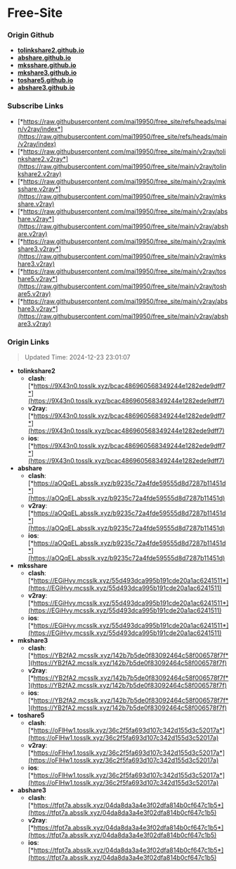 # Free-Site

### Origin Github

- [**tolinkshare2.github.io**](https://github.com/tolinkshare2/tolinkshare2.github.io)
- [**abshare.github.io**](https://github.com/abshare/abshare.github.io)
- [**mksshare.github.io**](https://github.com/mksshare/mksshare.github.io)
- [**mkshare3.github.io**](https://github.com/mkshare3/mkshare3.github.io)
- [**toshare5.github.io**](https://github.com/toshare5/toshare5.github.io)
- [**abshare3.github.io**](https://github.com/abshare3/abshare3.github.io)

### Subscribe Links

- [*https://raw.githubusercontent.com/mai19950/free_site/refs/heads/main/v2ray/index*](https://raw.githubusercontent.com/mai19950/free_site/refs/heads/main/v2ray/index)
- [*https://raw.githubusercontent.com/mai19950/free_site/main/v2ray/tolinkshare2.v2ray*](https://raw.githubusercontent.com/mai19950/free_site/main/v2ray/tolinkshare2.v2ray)
- [*https://raw.githubusercontent.com/mai19950/free_site/main/v2ray/mksshare.v2ray*](https://raw.githubusercontent.com/mai19950/free_site/main/v2ray/mksshare.v2ray)
- [*https://raw.githubusercontent.com/mai19950/free_site/main/v2ray/abshare.v2ray*](https://raw.githubusercontent.com/mai19950/free_site/main/v2ray/abshare.v2ray)
- [*https://raw.githubusercontent.com/mai19950/free_site/main/v2ray/mkshare3.v2ray*](https://raw.githubusercontent.com/mai19950/free_site/main/v2ray/mkshare3.v2ray)
- [*https://raw.githubusercontent.com/mai19950/free_site/main/v2ray/toshare5.v2ray*](https://raw.githubusercontent.com/mai19950/free_site/main/v2ray/toshare5.v2ray)
- [*https://raw.githubusercontent.com/mai19950/free_site/main/v2ray/abshare3.v2ray*](https://raw.githubusercontent.com/mai19950/free_site/main/v2ray/abshare3.v2ray)

### Origin Links

> Updated Time: 2024-12-23 23:01:07

- **tolinkshare2**
  - **clash**: [*https://9X43n0.tosslk.xyz/bcac486960568349244e1282ede9dff7*](https://9X43n0.tosslk.xyz/bcac486960568349244e1282ede9dff7)
  - **v2ray**: [*https://9X43n0.tosslk.xyz/bcac486960568349244e1282ede9dff7*](https://9X43n0.tosslk.xyz/bcac486960568349244e1282ede9dff7)
  - **ios**: [*https://9X43n0.tosslk.xyz/bcac486960568349244e1282ede9dff7*](https://9X43n0.tosslk.xyz/bcac486960568349244e1282ede9dff7)
- **abshare**
  - **clash**: [*https://aOQqEL.absslk.xyz/b9235c72a4fde59555d8d7287b11451d*](https://aOQqEL.absslk.xyz/b9235c72a4fde59555d8d7287b11451d)
  - **v2ray**: [*https://aOQqEL.absslk.xyz/b9235c72a4fde59555d8d7287b11451d*](https://aOQqEL.absslk.xyz/b9235c72a4fde59555d8d7287b11451d)
  - **ios**: [*https://aOQqEL.absslk.xyz/b9235c72a4fde59555d8d7287b11451d*](https://aOQqEL.absslk.xyz/b9235c72a4fde59555d8d7287b11451d)
- **mksshare**
  - **clash**: [*https://EGiHvy.mcsslk.xyz/55d493dca995b191cde20a1ac6241511*](https://EGiHvy.mcsslk.xyz/55d493dca995b191cde20a1ac6241511)
  - **v2ray**: [*https://EGiHvy.mcsslk.xyz/55d493dca995b191cde20a1ac6241511*](https://EGiHvy.mcsslk.xyz/55d493dca995b191cde20a1ac6241511)
  - **ios**: [*https://EGiHvy.mcsslk.xyz/55d493dca995b191cde20a1ac6241511*](https://EGiHvy.mcsslk.xyz/55d493dca995b191cde20a1ac6241511)
- **mkshare3**
  - **clash**: [*https://YB2fA2.mcsslk.xyz/142b7b5de0f83092464c58f006578f7f*](https://YB2fA2.mcsslk.xyz/142b7b5de0f83092464c58f006578f7f)
  - **v2ray**: [*https://YB2fA2.mcsslk.xyz/142b7b5de0f83092464c58f006578f7f*](https://YB2fA2.mcsslk.xyz/142b7b5de0f83092464c58f006578f7f)
  - **ios**: [*https://YB2fA2.mcsslk.xyz/142b7b5de0f83092464c58f006578f7f*](https://YB2fA2.mcsslk.xyz/142b7b5de0f83092464c58f006578f7f)
- **toshare5**
  - **clash**: [*https://oFlHw1.tosslk.xyz/36c2f5fa693d107c342d155d3c52017a*](https://oFlHw1.tosslk.xyz/36c2f5fa693d107c342d155d3c52017a)
  - **v2ray**: [*https://oFlHw1.tosslk.xyz/36c2f5fa693d107c342d155d3c52017a*](https://oFlHw1.tosslk.xyz/36c2f5fa693d107c342d155d3c52017a)
  - **ios**: [*https://oFlHw1.tosslk.xyz/36c2f5fa693d107c342d155d3c52017a*](https://oFlHw1.tosslk.xyz/36c2f5fa693d107c342d155d3c52017a)
- **abshare3**
  - **clash**: [*https://tfpt7a.absslk.xyz/04da8da3a4e3f02dfa814b0cf647c1b5*](https://tfpt7a.absslk.xyz/04da8da3a4e3f02dfa814b0cf647c1b5)
  - **v2ray**: [*https://tfpt7a.absslk.xyz/04da8da3a4e3f02dfa814b0cf647c1b5*](https://tfpt7a.absslk.xyz/04da8da3a4e3f02dfa814b0cf647c1b5)
  - **ios**: [*https://tfpt7a.absslk.xyz/04da8da3a4e3f02dfa814b0cf647c1b5*](https://tfpt7a.absslk.xyz/04da8da3a4e3f02dfa814b0cf647c1b5)
